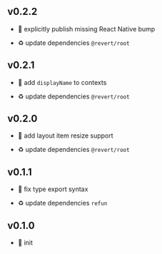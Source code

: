 ## v0.2.2

* 🐞 explicitly publish missing React Native bump

* ♻️ update dependencies `@revert/root`

## v0.2.1

* 🐞 add `displayName` to contexts

* ♻️ update dependencies `@revert/root`

## v0.2.0

* 🌱 add layout item resize support

* ♻️ update dependencies `@revert/root`

## v0.1.1

* 🐞 fix type export syntax

* ♻️ update dependencies `refun`

## v0.1.0

* 🐣 init
